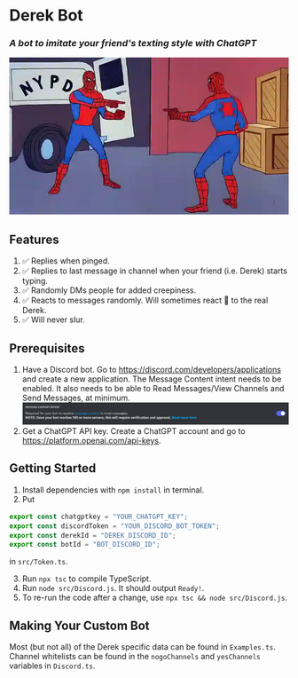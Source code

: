 # Derek Bot

### *A bot to imitate your friend's texting style with ChatGPT*

![img_1.png](img_1.png)

## Features

1. ✅ Replies when pinged.
2. ✅ Replies to last message in channel when your friend (i.e. Derek) starts typing.
3. ✅ Randomly DMs people for added creepiness.
4. ✅ Reacts to messages randomly. Will sometimes react 🤖 to the real Derek.
5. ✅ Will never slur.

## Prerequisites

1. Have a Discord bot. Go to https://discord.com/developers/applications and create a new application. The Message
   Content intent needs to be enabled. It also needs to be able to Read Messages/View Channels and Send Messages, at
   minimum.
   ![img.png](img.png)
2. Get a ChatGPT API key. Create a ChatGPT account and go to https://platform.openai.com/api-keys.

## Getting Started

1. Install dependencies with `npm install` in terminal.
2. Put

```ts
export const chatgptkey = "YOUR_CHATGPT_KEY";
export const discordToken = "YOUR_DISCORD_BOT_TOKEN";
export const derekId = "DEREK_DISCORD_ID";
export const botId = "BOT_DISCORD_ID";
```

in `src/Token.ts`.

3. Run `npx tsc` to compile TypeScript.
4. Run `node src/Discord.js`. It should output `Ready!`.
5. To re-run the code after a change, use `npx tsc && node src/Discord.js`.

## Making Your Custom Bot

Most (but not all) of the Derek specific data can be found in `Examples.ts`. Channel whitelists can be found in the `nogoChannels` and `yesChannels` variables in `Discord.ts`.
